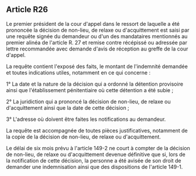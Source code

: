 Article R26
----
Le premier président de la cour d'appel dans le ressort de laquelle a été
prononcée la décision de non-lieu, de relaxe ou d'acquittement est saisi par une
requête signée du demandeur ou d'un des mandataires mentionnés au premier alinéa
de l'article R. 27 et remise contre récépissé ou adressée par lettre recommandée
avec demande d'avis de réception au greffe de la cour d'appel.

La requête contient l'exposé des faits, le montant de l'indemnité demandée et
toutes indications utiles, notamment en ce qui concerne :

1° La date et la nature de la décision qui a ordonné la détention provisoire
ainsi que l'établissement pénitentiaire où cette détention a été subie ;

2° La juridiction qui a prononcé la décision de non-lieu, de relaxe ou
d'acquittement ainsi que la date de cette décision ;

3° L'adresse où doivent être faites les notifications au demandeur.

La requête est accompagnée de toutes pièces justificatives, notamment de la
copie de la décision de non-lieu, de relaxe ou d'acquittement.

Le délai de six mois prévu à l'article 149-2 ne court à compter de la décision
de non-lieu, de relaxe ou d'acquittement devenue définitive que si, lors de la
notification de cette décision, la personne a été avisée de son droit de
demander une indemnisation ainsi que des dispositions de l'article 149-1.
